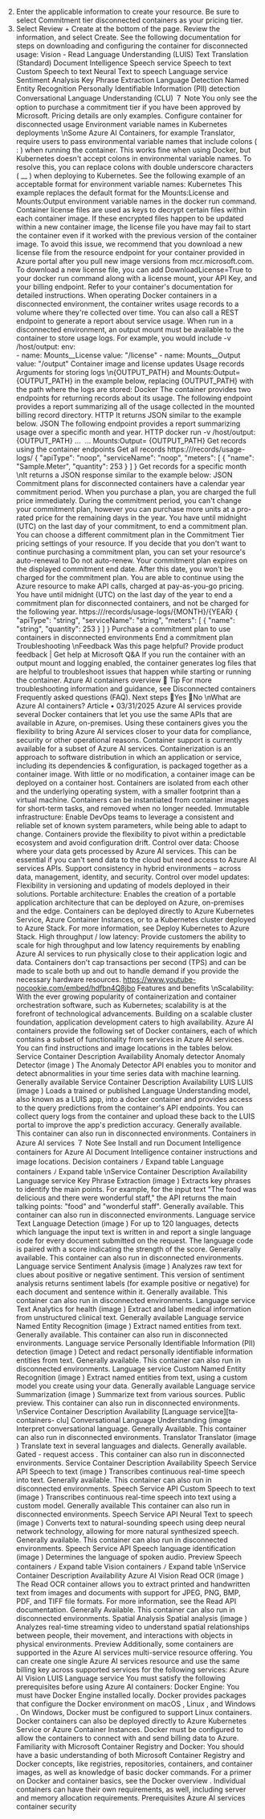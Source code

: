 2. Enter the applicable information to create your resource. Be sure to select
Commitment tier disconnected containers as your pricing tier.
3. Select Review + Create at the bottom of the page. Review the information, and
select Create.
See the following documentation for steps on downloading and configuring the
container for disconnected usage:
Vision - Read
Language Understanding (LUIS)
Text Translation (Standard)
Document Intelligence
Speech service
Speech to text
Custom Speech to text
Neural Text to speech
Language service
Sentiment Analysis
Key Phrase Extraction
Language Detection
Named Entity Recognition
Personally Identifiable Information (PII) detection
Conversational Language Understanding (CLU)
７ Note
You only see the option to purchase a commitment tier if you have been
approved by Microsoft.
Pricing details are only examples.
Configure container for disconnected usage
Environment variable names in Kubernetes
deployments
\nSome Azure AI Containers, for example Translator, require users to pass environmental
variable names that include colons ( : ) when running the container. This works fine
when using Docker, but Kubernetes doesn't accept colons in environmental variable
names. To resolve this, you can replace colons with double underscore characters ( __ )
when deploying to Kubernetes. See the following example of an acceptable format for
environment variable names:
Kubernetes
This example replaces the default format for the Mounts:License  and Mounts:Output
environment variable names in the docker run command.
Container license files are used as keys to decrypt certain files within each container
image. If these encrypted files happen to be updated within a new container image, the
license file you have may fail to start the container even if it worked with the previous
version of the container image. To avoid this issue, we recommend that you download a
new license file from the resource endpoint for your container provided in Azure portal
after you pull new image versions from mcr.microsoft.com.
To download a new license file, you can add DownloadLicense=True  to your docker run
command along with a license mount, your API Key, and your billing endpoint. Refer to
your container's documentation for detailed instructions.
When operating Docker containers in a disconnected environment, the container writes
usage records to a volume where they're collected over time. You can also call a REST
endpoint to generate a report about service usage.
When run in a disconnected environment, an output mount must be available to the
container to store usage logs. For example, you would include -v /host/output:
        env:  
        - name: Mounts__License
          value: "/license"
        - name: Mounts__Output
          value: "/output"
Container image and license updates
Usage records
Arguments for storing logs
\n{OUTPUT_PATH}  and Mounts:Output={OUTPUT_PATH}  in the example below, replacing
{OUTPUT_PATH}  with the path where the logs are stored:
Docker
The container provides two endpoints for returning records about its usage.
The following endpoint provides a report summarizing all of the usage collected in the
mounted billing record directory.
HTTP
It returns JSON similar to the example below.
JSON
The following endpoint provides a report summarizing usage over a specific month and
year.
HTTP
docker run -v /host/output:{OUTPUT_PATH} ... <image> ... Mounts:Output=
{OUTPUT_PATH}
Get records using the container endpoints
Get all records
https://<service>/records/usage-logs/
{
  "apiType": "noop",
  "serviceName": "noop",
  "meters": [
    {
      "name": "Sample.Meter",
      "quantity": 253
    }
  ]
}
Get records for a specific month
\nIt returns a JSON response similar to the example below:
JSON
Commitment plans for disconnected containers have a calendar year commitment
period. When you purchase a plan, you are charged the full price immediately. During
the commitment period, you can't change your commitment plan, however you can
purchase more units at a pro-rated price for the remaining days in the year. You have
until midnight (UTC) on the last day of your commitment, to end a commitment plan.
You can choose a different commitment plan in the Commitment Tier pricing settings
of your resource.
If you decide that you don't want to continue purchasing a commitment plan, you can
set your resource's auto-renewal to Do not auto-renew. Your commitment plan expires
on the displayed commitment end date. After this date, you won't be charged for the
commitment plan. You are able to continue using the Azure resource to make API calls,
charged at pay-as-you-go pricing. You have until midnight (UTC) on the last day of the
year to end a commitment plan for disconnected containers, and not be charged for the
following year.
https://<service>/records/usage-logs/{MONTH}/{YEAR}
{
  "apiType": "string",
  "serviceName": "string",
  "meters": [
    {
      "name": "string",
      "quantity": 253
    }
  ]
}
Purchase a commitment plan to use containers
in disconnected environments
End a commitment plan
Troubleshooting
\nFeedback
Was this page helpful?
Provide product feedback 
| Get help at Microsoft Q&A
If you run the container with an output mount and logging enabled, the container
generates log files that are helpful to troubleshoot issues that happen while starting or
running the container.
Azure AI containers overview
 Tip
For more troubleshooting information and guidance, see Disconnected containers
Frequently asked questions (FAQ).
Next steps
Yes
No
\nWhat are Azure AI containers?
Article • 03/31/2025
Azure AI services provide several Docker containers
 that let you use the same APIs
that are available in Azure, on-premises. Using these containers gives you the flexibility
to bring Azure AI services closer to your data for compliance, security or other
operational reasons. Container support is currently available for a subset of Azure AI
services.
Containerization is an approach to software distribution in which an application or
service, including its dependencies & configuration, is packaged together as a container
image. With little or no modification, a container image can be deployed on a container
host. Containers are isolated from each other and the underlying operating system, with
a smaller footprint than a virtual machine. Containers can be instantiated from container
images for short-term tasks, and removed when no longer needed.
Immutable infrastructure: Enable DevOps teams to leverage a consistent and
reliable set of known system parameters, while being able to adapt to change.
Containers provide the flexibility to pivot within a predictable ecosystem and avoid
configuration drift.
Control over data: Choose where your data gets processed by Azure AI services.
This can be essential if you can't send data to the cloud but need access to Azure
AI services APIs. Support consistency in hybrid environments – across data,
management, identity, and security.
Control over model updates: Flexibility in versioning and updating of models
deployed in their solutions.
Portable architecture: Enables the creation of a portable application architecture
that can be deployed on Azure, on-premises and the edge. Containers can be
deployed directly to Azure Kubernetes Service, Azure Container Instances, or to a
Kubernetes
 cluster deployed to Azure Stack. For more information, see Deploy
Kubernetes to Azure Stack.
High throughput / low latency: Provide customers the ability to scale for high
throughput and low latency requirements by enabling Azure AI services to run
physically close to their application logic and data. Containers don't cap
transactions per second (TPS) and can be made to scale both up and out to handle
demand if you provide the necessary hardware resources.
https://www.youtube-nocookie.com/embed/hdfbn4Q8jbo
Features and benefits
\nScalability: With the ever growing popularity of containerization and container
orchestration software, such as Kubernetes; scalability is at the forefront of
technological advancements. Building on a scalable cluster foundation, application
development caters to high availability.
Azure AI containers provide the following set of Docker containers, each of which
contains a subset of functionality from services in Azure AI services. You can find
instructions and image locations in the tables below.
Service
Container
Description
Availability
Anomaly
detector
Anomaly
Detector
(image
)
The Anomaly Detector API enables you to
monitor and detect abnormalities in your time
series data with machine learning.
Generally
available
Service
Container
Description
Availability
LUIS
LUIS (image
)
Loads a trained or published Language
Understanding model, also known as a
LUIS app, into a docker container and
provides access to the query
predictions from the container's API
endpoints. You can collect query logs
from the container and upload these
back to the LUIS portal
 to improve
the app's prediction accuracy.
Generally
available.
This container
can also run in
disconnected
environments.
Containers in Azure AI services
７ Note
See Install and run Document Intelligence containers for Azure AI Document
Intelligence container instructions and image locations.
Decision containers
ﾉ
Expand table
Language containers
ﾉ
Expand table
\nService
Container
Description
Availability
Language
service
Key Phrase
Extraction
(image
)
Extracts key phrases to identify the
main points. For example, for the input
text "The food was delicious and there
were wonderful staff," the API returns
the main talking points: "food" and
"wonderful staff".
Generally
available.
This container
can also run in
disconnected
environments.
Language
service
Text Language
Detection
(image
)
For up to 120 languages, detects which
language the input text is written in and
report a single language code for every
document submitted on the request.
The language code is paired with a
score indicating the strength of the
score.
Generally
available.
This container
can also run in
disconnected
environments.
Language
service
Sentiment
Analysis (image
)
Analyzes raw text for clues about
positive or negative sentiment. This
version of sentiment analysis returns
sentiment labels (for example positive
or negative) for each document and
sentence within it.
Generally
available.
This container
can also run in
disconnected
environments.
Language
service
Text Analytics for
health (image
)
Extract and label medical information
from unstructured clinical text.
Generally
available
Language
service
Named Entity
Recognition
(image
)
Extract named entities from text.
Generally
available.
This container
can also run in
disconnected
environments.
Language
service
Personally
Identifiable
Information (PII)
detection
(image
)
Detect and redact personally
identifiable information entities from
text.
Generally
available.
This container
can also run in
disconnected
environments.
Language
service
Custom Named
Entity Recognition
(image
)
Extract named entities from text, using
a custom model you create using your
data.
Generally
available
Language
service
Summarization
(image
)
Summarize text from various sources.
Public preview.
This container
can also run in
disconnected
environments.
\nService
Container
Description
Availability
[Language
service][ta-
containers-
clu]
Conversational
Language
Understanding
(image
Interpret conversational language.
Generally
Available.
This container
can also run in
disconnected
environments.
Translator
Translator
(image
)
Translate text in several languages and
dialects.
Generally
available. Gated -
request access
.
This container
can also run in
disconnected
environments.
Service
Container
Description
Availability
Speech
Service
API
Speech to text
(image
)
Transcribes continuous real-time
speech into text.
Generally available.
This container can also
run in disconnected
environments.
Speech
Service
API
Custom Speech to
text (image
)
Transcribes continuous real-time
speech into text using a custom
model.
Generally available
This container can also
run in disconnected
environments.
Speech
Service
API
Neural Text to
speech (image
)
Converts text to natural-sounding
speech using deep neural network
technology, allowing for more
natural synthesized speech.
Generally available.
This container can also
run in disconnected
environments.
Speech
Service
API
Speech language
identification
(image
)
Determines the language of spoken
audio.
Preview
Speech containers
ﾉ
Expand table
Vision containers
ﾉ
Expand table
\nService
Container
Description
Availability
Azure AI
Vision
Read OCR
(image
)
The Read OCR container allows you to extract
printed and handwritten text from images and
documents with support for JPEG, PNG, BMP,
PDF, and TIFF file formats. For more
information, see the Read API documentation.
Generally Available.
This container can
also run in
disconnected
environments.
Spatial
Analysis
Spatial
analysis
(image
)
Analyzes real-time streaming video to
understand spatial relationships between
people, their movement, and interactions with
objects in physical environments.
Preview
Additionally, some containers are supported in the Azure AI services multi-service
resource offering. You can create one single Azure AI services resource and use the same
billing key across supported services for the following services:
Azure AI Vision
LUIS
Language service
You must satisfy the following prerequisites before using Azure AI containers:
Docker Engine: You must have Docker Engine installed locally. Docker provides
packages that configure the Docker environment on macOS
, Linux
, and Windows
.
On Windows, Docker must be configured to support Linux containers. Docker containers
can also be deployed directly to Azure Kubernetes Service or Azure Container Instances.
Docker must be configured to allow the containers to connect with and send billing data
to Azure.
Familiarity with Microsoft Container Registry and Docker: You should have a basic
understanding of both Microsoft Container Registry and Docker concepts, like registries,
repositories, containers, and container images, as well as knowledge of basic docker
commands.
For a primer on Docker and container basics, see the Docker overview
.
Individual containers can have their own requirements, as well, including server and
memory allocation requirements.
Prerequisites
Azure AI services container security